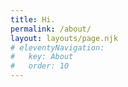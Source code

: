 ```yaml
---
title: Hi.
permalink: /about/
layout: layouts/page.njk
# eleventyNavigation:
#   key: About
#   order: 10
---
```

